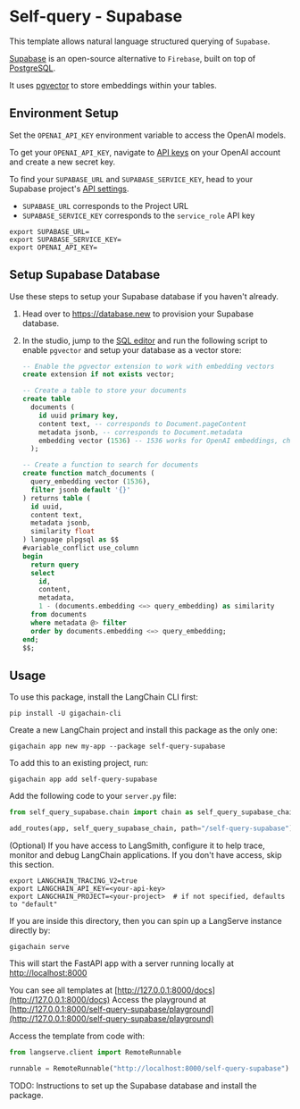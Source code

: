 # Self-query - Supabase

This template allows natural language structured querying of `Supabase`. 

[Supabase](https://supabase.com/docs) is an open-source alternative to `Firebase`, built on top of [PostgreSQL](https://en.wikipedia.org/wiki/PostgreSQL). 

It uses [pgvector](https://github.com/pgvector/pgvector) to store embeddings within your tables.

## Environment Setup

Set the `OPENAI_API_KEY` environment variable to access the OpenAI models.

To get your `OPENAI_API_KEY`, navigate to [API keys](https://platform.openai.com/account/api-keys) on your OpenAI account and create a new secret key.

To find your `SUPABASE_URL` and `SUPABASE_SERVICE_KEY`, head to your Supabase project's [API settings](https://supabase.com/dashboard/project/_/settings/api). 

- `SUPABASE_URL` corresponds to the Project URL
- `SUPABASE_SERVICE_KEY` corresponds to the `service_role` API key


```shell
export SUPABASE_URL=
export SUPABASE_SERVICE_KEY=
export OPENAI_API_KEY=
```

## Setup Supabase Database

Use these steps to setup your Supabase database if you haven't already.

1. Head over to https://database.new to provision your Supabase database.
2. In the studio, jump to the [SQL editor](https://supabase.com/dashboard/project/_/sql/new) and run the following script to enable `pgvector` and setup your database as a vector store:

   ```sql
   -- Enable the pgvector extension to work with embedding vectors
   create extension if not exists vector;

   -- Create a table to store your documents
   create table
     documents (
       id uuid primary key,
       content text, -- corresponds to Document.pageContent
       metadata jsonb, -- corresponds to Document.metadata
       embedding vector (1536) -- 1536 works for OpenAI embeddings, change as needed
     );

   -- Create a function to search for documents
   create function match_documents (
     query_embedding vector (1536),
     filter jsonb default '{}'
   ) returns table (
     id uuid,
     content text,
     metadata jsonb,
     similarity float
   ) language plpgsql as $$
   #variable_conflict use_column
   begin
     return query
     select
       id,
       content,
       metadata,
       1 - (documents.embedding <=> query_embedding) as similarity
     from documents
     where metadata @> filter
     order by documents.embedding <=> query_embedding;
   end;
   $$;
   ```

## Usage

To use this package, install the LangChain CLI first:

```shell
pip install -U gigachain-cli
```

Create a new LangChain project and install this package as the only one:

```shell
gigachain app new my-app --package self-query-supabase
```

To add this to an existing project, run:

```shell
gigachain app add self-query-supabase
```

Add the following code to your `server.py` file:
```python
from self_query_supabase.chain import chain as self_query_supabase_chain

add_routes(app, self_query_supabase_chain, path="/self-query-supabase")
```

(Optional) If you have access to LangSmith, configure it to help trace, monitor and debug LangChain applications. If you don't have access, skip this section.

```shell
export LANGCHAIN_TRACING_V2=true
export LANGCHAIN_API_KEY=<your-api-key>
export LANGCHAIN_PROJECT=<your-project>  # if not specified, defaults to "default"
```

If you are inside this directory, then you can spin up a LangServe instance directly by:

```shell
gigachain serve
```

This will start the FastAPI app with a server running locally at 
[http://localhost:8000](http://localhost:8000)

You can see all templates at [http://127.0.0.1:8000/docs](http://127.0.0.1:8000/docs)
Access the playground at [http://127.0.0.1:8000/self-query-supabase/playground](http://127.0.0.1:8000/self-query-supabase/playground)

Access the template from code with:

```python
from langserve.client import RemoteRunnable

runnable = RemoteRunnable("http://localhost:8000/self-query-supabase")
```

TODO: Instructions to set up the Supabase database and install the package.
